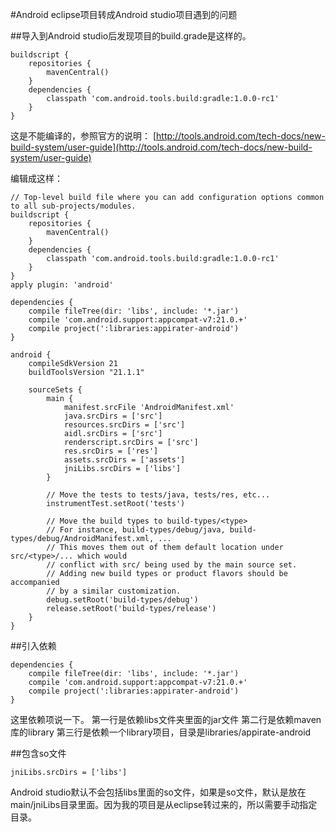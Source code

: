 #Android eclipse项目转成Android studio项目遇到的问题

##导入到Android studio后发现项目的build.grade是这样的。

```
buildscript {
    repositories {
        mavenCentral()
    }
    dependencies {
        classpath 'com.android.tools.build:gradle:1.0.0-rc1'
    }
}
```

这是不能编译的，参照官方的说明：
[http://tools.android.com/tech-docs/new-build-system/user-guide](http://tools.android.com/tech-docs/new-build-system/user-guide)

编辑成这样：

```
// Top-level build file where you can add configuration options common to all sub-projects/modules.
buildscript {
    repositories {
        mavenCentral()
    }
    dependencies {
        classpath 'com.android.tools.build:gradle:1.0.0-rc1'
    }
}
apply plugin: 'android'

dependencies {
    compile fileTree(dir: 'libs', include: '*.jar')
    compile 'com.android.support:appcompat-v7:21.0.+'
    compile project(':libraries:appirater-android')
}

android {
    compileSdkVersion 21
    buildToolsVersion "21.1.1"

    sourceSets {
        main {
            manifest.srcFile 'AndroidManifest.xml'
            java.srcDirs = ['src']
            resources.srcDirs = ['src']
            aidl.srcDirs = ['src']
            renderscript.srcDirs = ['src']
            res.srcDirs = ['res']
            assets.srcDirs = ['assets']
            jniLibs.srcDirs = ['libs']
        }

        // Move the tests to tests/java, tests/res, etc...
        instrumentTest.setRoot('tests')

        // Move the build types to build-types/<type>
        // For instance, build-types/debug/java, build-types/debug/AndroidManifest.xml, ...
        // This moves them out of them default location under src/<type>/... which would
        // conflict with src/ being used by the main source set.
        // Adding new build types or product flavors should be accompanied
        // by a similar customization.
        debug.setRoot('build-types/debug')
        release.setRoot('build-types/release')
    }
}

```
##引入依赖

```
dependencies {
    compile fileTree(dir: 'libs', include: '*.jar')
    compile 'com.android.support:appcompat-v7:21.0.+'
    compile project(':libraries:appirater-android')
}
```
这里依赖项说一下。
第一行是依赖libs文件夹里面的jar文件
第二行是依赖maven库的library
第三行是依赖一个library项目，目录是libraries/appirate-android

##包含so文件

```
jniLibs.srcDirs = ['libs']
```
Android studio默认不会包括libs里面的so文件，如果是so文件，默认是放在main/jniLibs目录里面。因为我的项目是从eclipse转过来的，所以需要手动指定目录。